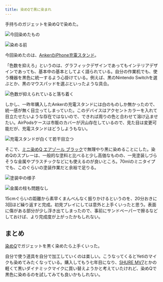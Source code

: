 ```yaml
---
title: 染めQで黒に染まれ
---
```

手持ちのガジェットを染めQで染めた。

![](https://lh6.googleusercontent.com/qsfTPNQqNUBPDiR8NIkfpJjEsVgQshdVQV5yaB9ibUoHu192DOAiFZAc8FbfBLcGY2FxV0Ed3BkAbQ05wqnKpbQKE-NXRYOZy_0n77e38R0DaevYjRG8AOSPoM7CHG-FPUXiX8Ts0XLOleo6-o1nDVYD3chTBylxTMW0nxanKPQ9uSsJSxUcChvoBGUa "今回染めたもの")

![](https://lh3.googleusercontent.com/Nn9uBj_Q8hYGUblnz2x7Mkuum9ksGCKR1zXf9KCX0irjD3gTDTPcMqx9Rz_oBWPx-ASkt808bay3_x5375pcYL_Xp-Zm46e4VDU6NZvz0IYPIQqVaqhhw56oTRzjaJ4DVQNe2aQpfK-YKEgasapfUKUfuFP9oUhpv87mEzEpVXL9ihaOLPbPs-l_3fP9 "染める前")

今回染めたのは、[AnkerのiPhone充電スタンド](https://r7kamura.com/articles/2021-09-06-anker-iphone-stand)。

「色数を抑えろ」というのは、グラフィックデザインであってもインテリアデザインであっても、基本中の基本としてよく語られている。自分の作業机でも、使う機器を黒色に統一するよう心掛けている。例えば、黒のNintendo Switchを選ぶとか、黒のマウスパッドを選ぶといったような具合。

![](https://lh4.googleusercontent.com/Pza93UvY8WvSPhokmwdHyU36yBwugb4U19fablHyku1tUYu2MDCuK3i0GrVuIpkjKrifcJuShjsxyDwk73bOow0Y_FlxS18yxmp6lKqskrPvIHnNv7tZkIFJz57GFvAWNCpTqhAQ4tOAo-k_o3lxqZsRaaNyGpPMH7yUf9b_mpRr_ix4AemwchMjBgEx "色数が抑えられていると落ち着く")

しかし、一昨年購入したAnkerの充電スタンドには白のものしか無かったので、統一感が無く目立ってしまっていた。このデバイスはアクセントカラーを入れて目立たせたいような存在ではないので、できれば周りの色と合わせて溶け込ませたい。AirPodsケースは市販のカバーが沢山存在しているので、見た目は変更可能だが、充電スタンドはどうしようもない。

![](https://lh4.googleusercontent.com/-FCdtbfXojcMBJXzENNXby5FGByrty_B7kWrxKelm6XDwUIk_aulHwcTeixiRCzadCkLzTvLo-StY-3CNGQ5JlaWeIQkLScyG9kQWahrbKHgsUnAKbMHqQUCiMIqL_DOfFUA84uWkM7BwkjMsV3fI5fx-_dTbp3OOv113HDIq3RalTDLSuoWh5q7Um1j "充電スタンドが白くて若干目立つ")

そこで、[ミニ染めQ エアゾール ブラック](https://www.amazon.co.jp/dp/B003QMFUKO)で無理やり黒に染めることにした。染めQのスプレーは、一般的な塗料と比べると少し高価なものの、一見塗装しづらそうな金属やプラスチックなどにも使えるのが良いところ。70mlのミニタイプでも、このぐらいの塗装作業だと余裕で足りる。

![](https://lh3.googleusercontent.com/nH0tnbWvoi8bcy8xl4D0apV1exWuUs8Yk6cnnDgcaR4Ih7OFdjDFdTE4Xc8YTsoCjtgqK0-CZhYGQ3CM4JAP95E5RRjkswMlqapC_FN2xebgCjzYj5bKNidmRLmluge_A7xTPM6qnx75McYNURs7OHYmO4kOdCDmVOp8-TqDGwloHq_g1b9rxPJRWBOb "塗装中の様子")

![](https://lh3.googleusercontent.com/MlkYvPgyt-jTD_abcVjIgKN-OsnFy7_dUONI_iHYIXBfoamZnGYQ-xHuDoJ4VqoHwppvP6f-iJBGHS73UXOfaMqXfKc8-o1BhtWFiIXSDfmwna1e9PHWgANr4QIlH0x58jzoZbAWMIF0vzKbW81Tpy37Xw270nU4Vt8Ym3c6JSRrVGypSJZf5EE7HtlQ "金属の柱も問題なし")

15cmぐらいの距離から素早くまんべんなく振りかけるというのを、20分おきに3回ほど繰り返すと完成。初見プレイにしては意外と上手くいったと思う。表面に傷がある部分が少し浮き出てしまったので、事前にサンドペーパーで擦るなどしておけば、より完成度が上がったかもしれない。

まとめ
---

[染めQ](https://www.amazon.co.jp/dp/B003QMFUKO)でガジェットを黒く染めたら上手くいった。

自分で使う道具を自分で加工していくのは楽しい。こうなってくるとYetiのマイクも染めてみたくなっている。購入してもう七年目になり、[SHURE MV7](https://www.amazon.co.jp/dp/B08KY7G1GV)とかの軽くて黒いダイナミックマイクに買い替えようかと考えていたけれど、染めQで黒色に染めるのを試してみても良いかもしれない。
